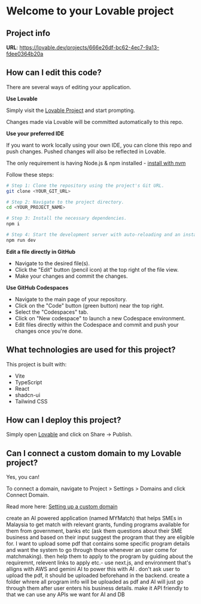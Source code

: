 # Welcome to your Lovable project

## Project info

**URL**: https://lovable.dev/projects/666e26df-bc62-4ec7-9a13-fdee0364b20a

## How can I edit this code?

There are several ways of editing your application.

**Use Lovable**

Simply visit the [Lovable Project](https://lovable.dev/projects/666e26df-bc62-4ec7-9a13-fdee0364b20a) and start prompting.

Changes made via Lovable will be committed automatically to this repo.

**Use your preferred IDE**

If you want to work locally using your own IDE, you can clone this repo and push changes. Pushed changes will also be reflected in Lovable.

The only requirement is having Node.js & npm installed - [install with nvm](https://github.com/nvm-sh/nvm#installing-and-updating)

Follow these steps:

```sh
# Step 1: Clone the repository using the project's Git URL.
git clone <YOUR_GIT_URL>

# Step 2: Navigate to the project directory.
cd <YOUR_PROJECT_NAME>

# Step 3: Install the necessary dependencies.
npm i

# Step 4: Start the development server with auto-reloading and an instant preview.
npm run dev
```

**Edit a file directly in GitHub**

- Navigate to the desired file(s).
- Click the "Edit" button (pencil icon) at the top right of the file view.
- Make your changes and commit the changes.

**Use GitHub Codespaces**

- Navigate to the main page of your repository.
- Click on the "Code" button (green button) near the top right.
- Select the "Codespaces" tab.
- Click on "New codespace" to launch a new Codespace environment.
- Edit files directly within the Codespace and commit and push your changes once you're done.

## What technologies are used for this project?

This project is built with:

- Vite
- TypeScript
- React
- shadcn-ui
- Tailwind CSS

## How can I deploy this project?

Simply open [Lovable](https://lovable.dev/projects/666e26df-bc62-4ec7-9a13-fdee0364b20a) and click on Share -> Publish.

## Can I connect a custom domain to my Lovable project?

Yes, you can!

To connect a domain, navigate to Project > Settings > Domains and click Connect Domain.

Read more here: [Setting up a custom domain](https://docs.lovable.dev/features/custom-domain#custom-domain)


create an AI powered application (named MYMatch) that helps SMEs in Malaysia to get match with relevant grants, funding programs available for them from government, banks etc (ask them questions about their SME business and based on their input suggest the program that they are eligible for. I want to upload some pdf that contains some specific program details and want the system to go through those whenever an user come for matchmaking). then help them to apply to the program by guiding about the requiremnt, relevent links to apply etc.- use next.js, and environment that's alligns with AWS and gemini AI to power this with AI . don't ask user to upload the pdf, it should be uploaded beforehand in the backend. create a folder whrere all program info will be uploaded as pdf and AI will just go through them after user enters his business details. make it API friendly to that we can use any APIs we want for AI and DB
